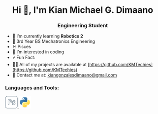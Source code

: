 <h1 align="center">Hi 👋, I'm Kian Michael G. Dimaano</h1>
<h3 align="center">Engineering Student</h3>

- 🌱 I’m currently learning **Robotics 2**
- 📖 3rd Year BS Mechatronics Engineering
- ♓ Pisces
- 👀 I’m interested in coding
- ⚡ Fun Fact:
- 👨‍💻 All of my projects are available at [https://github.com/KMTechies](https://github.com/KMTechies)
- 📩 Contact me at: kiangonzalesdimaano@gmail.com



<h3 align="left">Languages and Tools:</h3>
<p align="left"> <a href="https://www.photoshop.com/en" target="_blank" rel="noreferrer"> <img src="https://raw.githubusercontent.com/devicons/devicon/master/icons/photoshop/photoshop-line.svg" alt="photoshop" width="40" height="40"/> </a> <a href="https://www.python.org" target="_blank" rel="noreferrer"> <img src="https://raw.githubusercontent.com/devicons/devicon/master/icons/python/python-original.svg" alt="python" width="40" height="40"/> </a> </p>

